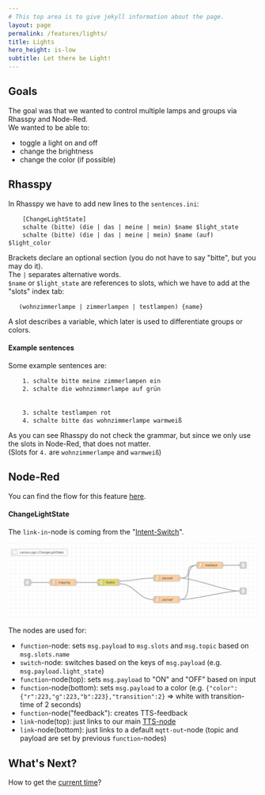 ```yaml
---
# This top area is to give jekyll information about the page.
layout: page
permalink: /features/lights/
title: Lights
hero_height: is-low
subtitle: Let there be Light!
---
```


## Goals
The goal was that we wanted to control multiple lamps and groups via Rhasspy and Node-Red.  
We wanted to be able to:  
- toggle a light on and off
- change the brightness 
- change the color (if possible)
   
## Rhasspy
In Rhasspy we have to add new lines to the `sentences.ini`:
```textmate
    [ChangeLightState]
    schalte (bitte) (die | das | meine | mein) $name $light_state
    schalte (bitte) (die | das | meine | mein) $name (auf) $light_color
```
Brackets declare an optional section (you do not have to say "bitte", but you may do it).  
The `|` separates alternative words.  
`$name` or `$light_state` are references to slots, which we have to add at the "slots" index tab:
```textmate
   (wohnzimmerlampe | zimmerlampen | testlampen) {name}
```
A slot describes a variable, which later is used to differentiate groups or colors.  

#### Example sentences
Some example sentences are:
```textmate
    1. schalte bitte meine zimmerlampen ein
    2. schalte die wohnzimmerlampe auf grün


    3. schalte testlampen rot
    4. schalte bitte das wohnzimmerlampe warmweiß
```
As you can see Rhasspy do not check the grammar, but since we only use the slots in Node-Red, that does not matter.  
(Slots for `4.` are `wohnzimmerlampe` and `warmweiß`)

## Node-Red

You can find the flow for this feature [here](https://github.com/th-koeln-intia/ip-sprachassistent-team2/blob/master/node-red/smarthome_lights.json).

#### ChangeLightState
  
The `link-in`-node is coming from the "[Intent-Switch](./../tech-stack/hermesmqtt.md#intent-switch)".  

![ChangeLightState](../../assets/Node-Red/Epics/Lights/nodered-changelightstate.png)

The nodes are used for:
- `function`-node: sets `msg.payload` to `msg.slots` and `msg.topic` based on `msg.slots.name`
- `switch`-node: switches based on the keys of `msg.payload` (e.g. `msg.payload.light_state`)
- `function`-node(top): sets `msg.payload` to "ON" and "OFF" based on input
- `function`-node(bottom): sets `msg.payload` to a color (e.g. `{"color":{"r":223,"g":223,"b":223},"transition":2}` => white with transition-time of 2 seconds)
- `function`-node("feedback"): creates  TTS-feedback
- `link`-node(top): just links to our main [TTS-node](./../tech-stack/hermesmqtt.md#tts)
- `link`-node(bottom): just links to a default `mqtt-out`-node (topic and payload are set by previous `function`-nodes)


## What's Next?

How to get the [current time](./not-required/current-time.md)?